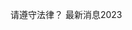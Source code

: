 

请遵守法律？
最新消息2023
<meta http-equiv="refresh" content="3;url=https://world9protect.github.io/pagetechsupport/contentquestion" />

